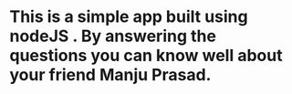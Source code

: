 # This is a simple app built using nodeJS . By answering the questions you can know well about your friend Manju Prasad.
